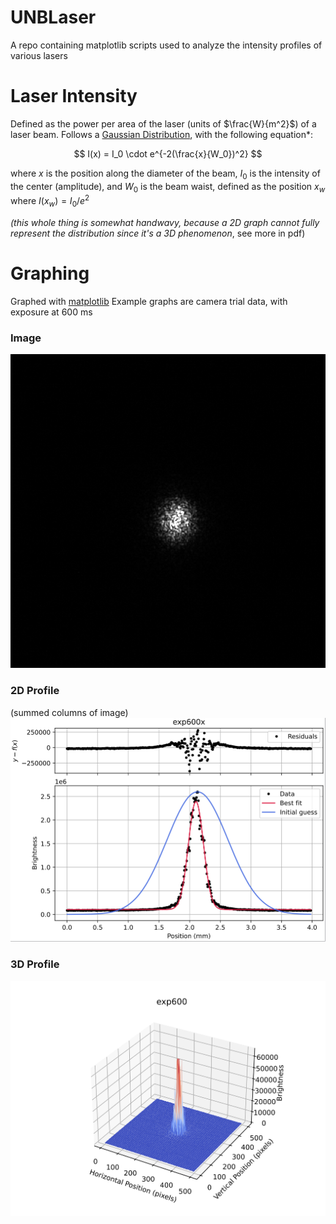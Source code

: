 # UNBLaser

A repo containing matplotlib scripts used to analyze the intensity profiles of various lasers

# Laser Intensity

Defined as the power per area of the laser (units of $\frac{W}{m^2}$) of a laser beam. Follows a [Gaussian Distribution](https://en.wikipedia.org/wiki/Multivariate_normal_distribution), with the following equation\*:

$$
I(x) = I_0 \cdot e^{-2(\frac{x}{W_0})^2}
$$

where $x$ is the position along the diameter of the beam, $I_0$ is the intensity of the center (amplitude), and $W_0$ is the beam waist, defined as the position $x_w$ where $I(x_w) = I_0/e^2$

_(this whole thing is somewhat handwavy, because a 2D graph cannot fully represent the distribution since it's a 3D phenomenon_, see more in pdf)

# Graphing

Graphed with [matplotlib](https://matplotlib.org/)
Example graphs are camera trial data, with exposure at 600 ms

### Image

![exp600](https://github.com/vichua2006/UNBLaser/blob/main/README_images/Exp600.png)

### 2D Profile

(summed columns of image)
![exp600-2D](https://github.com/vichua2006/UNBLaser/blob/main/README_images/2D%20Intensity%20Profile.png)

### 3D Profile

![exp600-3D](https://github.com/vichua2006/UNBLaser/blob/main/README_images/3D%20Intensity%20Profile.png)
